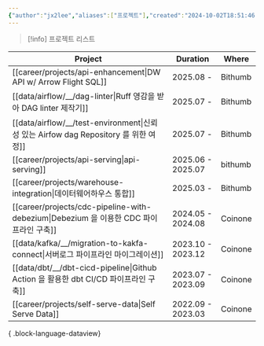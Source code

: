 ```yaml
---
{"author":"jx2lee","aliases":["프로젝트"],"created":"2024-10-02T18:51:46.000+09:00","last-updated":"2024-07-17 22:38","tags":["project","list"],"dg-publish":true,"dg-home-link":false,"dg-show-local-graph":false,"dg-show-backlinks":false,"dg-show-toc":false,"dg-show-inline-title":false,"dg-show-file-tree":false,"dg-enable-search":false,"dg-link-preview":true,"dg-show-tags":false,"dg-pass-frontmatter":false,"permalink":"/career/projects/","dgLinkPreview":true,"dgPassFrontmatter":true,"noteIcon":""}
---
```




> [!info] 프로젝트 리스트


| Project                                                                        | Duration          | Where   |
| ------------------------------------------------------------------------------ | ----------------- | ------- |
| [[career/projects/api-enhancement\|DW API w/ Arrow Flight SQL]]             | 2025.08 -         | Bithumb |
| [[data/airflow/__/dag-linter\|Ruff 영감을 받아 DAG linter 제작기]]                  | 2025.07 -         | Bithumb |
| [[data/airflow/__/test-environment\|신뢰성 있는 Airfow dag Repository 를 위한 여정]]  | 2025.07 -         | Bithumb |
| [[career/projects/api-serving\|api-serving]]                                | 2025.06 - 2025.07 | bithumb |
| [[career/projects/warehouse-integration\|데이터웨어하우스 통합]]                      | 2025.03 -         | Bithumb |
| [[career/projects/cdc-pipeline-with-debezium\|Debezium 을 이용한 CDC 파이프라인 구축]] | 2024.05 - 2024.08 | Coinone |
| [[data/kafka/__/migration-to-kakfa-connect\|서버로그 파이프라인 마이그레이션]]             | 2023.10 - 2023.12 | Coinone |
| [[data/dbt/__/dbt-cicd-pipeline\|Github Action 을 활용한 dbt CI/CD 파이프라인 구축]]   | 2023.07 - 2023.09 | Coinone |
| [[career/projects/self-serve-data\|Self Serve Data]]                        | 2022.09 - 2023.03 | Coinone |

{ .block-language-dataview}
